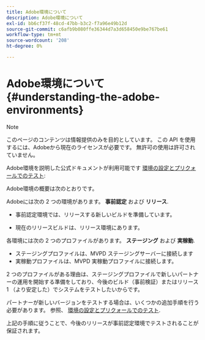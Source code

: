 ```yaml
---
title: Adobe環境について
description: Adobe環境について
exl-id: bb6cf37f-48cd-47bb-b3c2-f7a96e49b12d
source-git-commit: c6afb9b080ffe36344d7a3d658450e9be767be61
workflow-type: tm+mt
source-wordcount: '208'
ht-degree: 0%

---
```


# Adobe環境について {#understanding-the-adobe-environments}

>[!NOTE]
>
>このページのコンテンツは情報提供のみを目的としています。 この API を使用するには、Adobeから現在のライセンスが必要です。 無許可の使用は許可されていません。

Adobe環境を説明した公式ドキュメントが利用可能です [環境の設定とプリクォールでのテスト](/help/authentication/setting-up-your-environment-and-testing-in-prequal.md):

Adobe環境の概要は次のとおりです。

Adobeには次の 2 つの環境があります。 **事前認定** および **リリース**.

* 事前認定環境では、リリースする新しいビルドを準備しています。

* 現在のリリースビルドは、リリース環境にあります。

各環境には次の 2 つのプロファイルがあります。 **ステージング** および **実稼動**.

* ステージングプロファイルは、MVPD ステージングサーバーに接続します
* 実稼動プロファイルは、MVPD 実稼動プロファイルに接続します。

2 つのプロファイルがある理由は、ステージングプロファイルで新しいパートナーの運用を開始する準備をしており、今後のビルド（事前検証）またはリリース 1 （より安定した）でシステムをテストしたいからです。

パートナーが新しいバージョンをテストする場合は、いくつかの追加手順を行う必要があります。 参照、 [環境の設定とプリクォールでのテスト](/help/authentication/setting-up-your-environment-and-testing-in-prequal.md).

上記の手順に従うことで、今後のリリースが事前認定環境でテストされることが保証されます。

